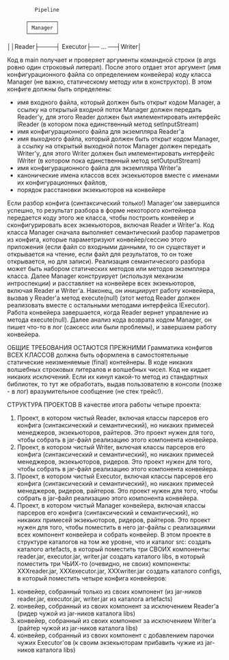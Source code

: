             Pipeline
 
          ┌─────────┐                    
          │ Manager │                    
          └─────────┘                   
       
 ││Reader├────┤ Executor├── ... ──┤Writer│
   



Код в main получает и проверяет аргументы командной строки (в args ровно один строковый литерал).
После этого отдает этот аргумент (имя конфигурационного файла со определением конвейера) коду класса Manager (не важно, статическому методу или в конструктор).
В этом конфиге должны быть определены:
- имя входного файла, который должен быть открыт кодом Manager, а ссылку на открытый входной поток Manager должен передать Reader'у, для этого Reader должен был имлементировать интерфейс IReader (в котором пока единственный метод setInputStream)
- имя конфигурационного файла для экземпляра Reader'а
- имя выходного файла, который должен быть открыт кодом Manager, а ссылку на открытый выходной поток Manager должен передать Writer'у, для этого Writer должен был имлементировать интерфейс IWriter (в котором пока единственный метод setOutputStream)
- имя конфигурационного файла для экземпляра Writer'а
- канонические имена классов всех экзекьюторов вместе с именами их конфигурационных файлов,
- порядок расстановки экзекьюторов на конвейере

Если разбор конфига (синтаксический только!) Manager'ом завершился успешно, то результат разбора в форме некоторого контейнера передается коду этого же класса, чтобы построить конвейер и сконфигурировать всех экзекьюторов, включая Reader и Writer'а.
Код класса Manager сначала выполняет семантический разбор параметров из конфига, которые параметризуют конвейер/сессию этого приложения (если файл со входными данными, то он существует и открывается на чтение, если файл для результатов, то он тоже открывается, но для записи).
Реализация семантического разбора может быть набором статических методов или методов экземпляра класса.
Далее Manager конструирует (используя механизм интроспекции) и расставляет на конвейере всех экзекьюторов, включая Reader и Writer'а.
Наконец, он инициирует работу конвейера, вызвав у Reader'а метод execute(null) (этот метод Reader должен реализовать вместе с остальными методами интерфейса IExecutor).
Работа конвейера завершается, когда Reader вернет управление из метода execute(null).
Далее анализ кода возврата кодом Manager, он пишет что-то в лог (саксесс или были проблемы),
и завершаем работу конвейера.

ОБЩИЕ ТРЕБОВАНИЯ ОСТАЮТСЯ ПРЕЖНИМИ
Грамматика конфигов ВСЕХ КЛАССОВ должна быть оформлена в самостоятельные статические неизменяемые (final) контейнеры.
В  коде никаких волшебных строковых литералов и волшебных чисел.
Код не кидает никаких исключений. Если их кинул какой-то метод из стандартных библиотек, то тут  же обработать, выдав пользователю в консоли (позже - в лог) вразумительное сообщение (не стек трейс!).

СТРУКТУРА ПРОЕКТОВ
В качестве итога работы четыре проекта:
1. Проект, в котором чистый Reader, включая классы парсеров его конфига (синтаксический и семантический), но никаких примесей менеджеров, экзекьюторов, райтеров.
 Это проект нужен для того, чтобы собрать в jar-файл реализацию этого компонента конвейера.
2. Проект, в котором чистый Writer, включая классы парсеров его конфига (синтаксический и семантический), но никаких примесей менеджеров, экзекьюторов, ридеров.
 Это проект нужен для того, чтобы собрать в jar-файл реализацию этого компонента конвейера.
3. Проект, в котором чистый Executor, включая классы парсеров его конфига (синтаксический и семантический), но никаких примесей менеджеров, ридеров, райтеров.
 Это проект нужен для того, чтобы собрать в jar-файл реализацию этого компонента конвейера.
4. Проект, в котором чистый Manager конвейера, включая классы парсеров его конфига (синтаксический и семантический), но никаких примесей экзекьюторов, ридеров, райтеров.
 Это проект нужен для того, чтобы поместить в него jar-файлы с реализациями всех компонент конвейера и собрать конвейер.
В этом проекте в структуре каталогов на том же уровне, что и каталог src:
создать каталого artefacts, в который поместить три СВОИХ компоненты: reader.jar, executor.jar, writer.jar
создать каталого libs, в который поместить три ЧЬИХ-то (очевидно, не своих) компоненты: XXXreader.jar, XXXexecutor.jar, XXXwriter.jar
создать каталого configs, в который поместить четыре конфига конвейеров:
1) конвейер, собранный только из своих компонент (из jar-ников reader.jar, executor.jar, writer.jar из каталога artefacts)
2) конвейер, собранный из своих компонент за исключением Reader'а (ридер чужой из jar-ников каталога libs)
3) конвейер, собранный из своих компонент за исключением Writer'а (райтер чужой из jar-ников каталога libs)
4) конвейер, собранный из своих компонент с добавлением парочки чужих Executor'ов (к своим экзекьюторам прибавить чужие из jar-ников каталога libs)

